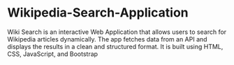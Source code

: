 # Wikipedia-Search-Application
Wiki Search is an interactive Web Application that allows users to search for Wikipedia articles dynamically. The app fetches data from an API and displays the results in a clean and structured format. It is built using HTML, CSS, JavaScript, and Bootstrap
